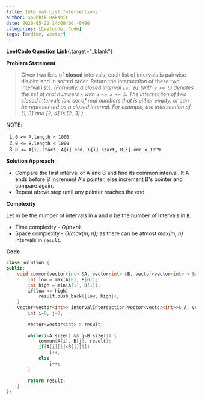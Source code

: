 ```yaml
---
title: Interval List Intersections
author: Soubhik Rakshit
date: 2020-05-22 14:00:00 -0400
categories: [Leetcode, Code]
tags: [medium, vector]
---
```


[**LeetCode Question Link**](https://leetcode.com/problems/interval-list-intersections/){:target="_blank"}

**Problem Statement**

> Given two lists of **closed** intervals, each list of intervals is pairwise disjoint and in sorted order.
> Return the intersection of these two interval lists.
> _(Formally, a closed interval `[a, b]` (with `a <= b`) denotes the set of real numbers `x` with `a <= x <= b`.  The intersection of two closed intervals is a set of real numbers that is either empty, or can be represented as a closed interval.  For example, the intersection of [1, 3] and [2, 4] is [2, 3].)_

NOTE:

1. `0 <= A.length < 1000`
2. `0 <= B.length < 1000`
3. `0 <= A[i].start, A[i].end, B[i].start, B[i].end < 10^9`

**Solution Approach**

* Compare the first interval of A and B and find its common interval. It A ends before B increment A's pointer, else increment B's pointer and compare again.
* Repeat above step until any pointer reaches the end.

**Complexity**

Let m be the number of intervals in `A` and n be the number of intervals in `B`.
* Time complexity - _O(m+n)_. 
* Space complexity - _O(max(m, n))_ as there can be atmost _max(m, n)_ intervals in `result`.

**Code**

```c++
class Solution {
public:
    void common(vector<int> &A, vector<int> &B, vector<vector<int> > &result) {
        int low = max(A[0], B[0]);
        int high = min(A[1], B[1]);
        if(low <= high)
            result.push_back({low, high});
    }
    vector<vector<int>> intervalIntersection(vector<vector<int>>& A, vector<vector<int>>& B) {
        int i=0, j=0;
        
        vector<vector<int> > result;
        
        while(i<A.size() && j<B.size()) {
            common(A[i], B[j], result);
            if(A[i][1]<B[j][1])
                i++;
            else
                j++;
        }
        
        return result;
    }
};
```